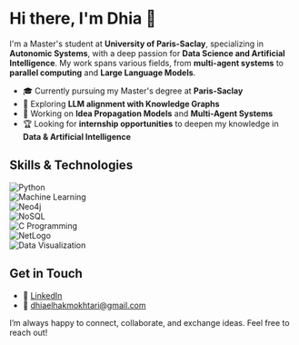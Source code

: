 # Hi there, I'm Dhia 👋  

I'm a Master's student at **University of Paris-Saclay**, specializing in **Autonomic Systems**, with a deep passion for **Data Science and Artificial Intelligence**. My work spans various fields, from **multi-agent systems** to **parallel computing** and **Large Language Models**.  

- 🎓 Currently pursuing my Master's degree at **Paris-Saclay**  
- 🔬 Exploring **LLM alignment with Knowledge Graphs**  
- 🔭 Working on **Idea Propagation Models** and **Multi-Agent Systems**  
- 🏆 Looking for **internship opportunities** to deepen my knowledge in **Data & Artificial Intelligence**  

##  Skills & Technologies  

![Python](https://img.shields.io/badge/Python-3670A0?style=for-the-badge&logo=python&logoColor=ffdd54)  
![Machine Learning](https://img.shields.io/badge/Machine%20Learning-%23FF6F00.svg?style=for-the-badge&logo=scikit-learn&logoColor=white)  
![Neo4j](https://img.shields.io/badge/Neo4j-008CC1?style=for-the-badge&logo=neo4j&logoColor=white)  
![NoSQL](https://img.shields.io/badge/NoSQL-%2300C853.svg?style=for-the-badge&logo=mongodb&logoColor=white)  
![C Programming](https://img.shields.io/badge/C-00599C?style=for-the-badge&logo=c&logoColor=white)  
![NetLogo](https://img.shields.io/badge/NetLogo-FF5733?style=for-the-badge)  
![Data Visualization](https://img.shields.io/badge/Data%20Visualization-%23FF4081.svg?style=for-the-badge&logo=tableau&logoColor=white)  

##  Get in Touch  

- 💼 [LinkedIn](https://www.linkedin.com/in/dhia-mokhtari/)  
- 📧 dhiaelhakmokhtari@gmail.com  

I’m always happy to connect, collaborate, and exchange ideas. Feel free to reach out!


<!---
dhiaelhakmokhtari/dhiaelhakmokhtari is a ✨ special ✨ repository because its `README.md` (this file) appears on your GitHub profile.
You can click the Preview link to take a look at your changes.
--->
